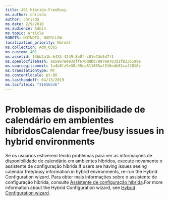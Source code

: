 ```yaml
---
title: 401 híbrido-FreeBusy
ms.author: chrisda
author: chrisda
ms.date: 2/9/2018
ms.audience: Admin
ms.topic: article
ROBOTS: NOINDEX, NOFOLLOW
localization_priority: Normal
ms.collection: Adm_O365
ms.custom: 401
ms.assetid: 13bb2a1b-6433-4249-8b0f-c01e23e5d7f1
ms.openlocfilehash: aa5967ee93dff670d8bb7897e9703d1f833b199e
ms.sourcegitcommit: 1a4b8fa9e38a95ca811085af516edb81caf2018c
ms.translationtype: MT
ms.contentlocale: pt-BR
ms.lasthandoff: 04/13/2019
ms.locfileid: "31856536"
---
```

# <a name="calendar-freebusy-issues-in-hybrid-environments"></a><span data-ttu-id="59ed5-102">Problemas de disponibilidade de calendário em ambientes híbridos</span><span class="sxs-lookup"><span data-stu-id="59ed5-102">Calendar free/busy issues in hybrid environments</span></span>

<span data-ttu-id="59ed5-103">Se os usuários estiverem tendo problemas para ver as informações de disponibilidade de calendário em ambientes híbridos, execute novamente o assistente de configuração híbrida.</span><span class="sxs-lookup"><span data-stu-id="59ed5-103">If users are having issues seeing calendar free/busy information in hybrid environments, re-run the Hybrid Configuration wizard.</span></span> <span data-ttu-id="59ed5-104">Para obter mais informações sobre o assistente de configuração híbrida, consulte [Assistente de configuração híbrida](https://go.microsoft.com/fwlink/p/?linkid=528149).</span><span class="sxs-lookup"><span data-stu-id="59ed5-104">For more information about the Hybrid Configuration wizard, see [Hybrid Configuration wizard](https://go.microsoft.com/fwlink/p/?linkid=528149).</span></span>

